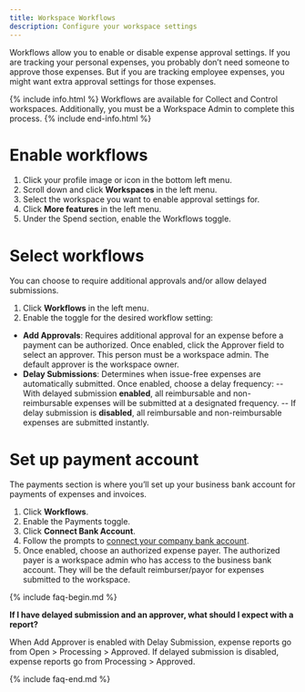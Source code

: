 ```yaml
---
title: Workspace Workflows
description: Configure your workspace settings
---
```


Workflows allow you to enable or disable expense approval settings. If you are tracking your personal expenses, you probably don’t need someone to approve those expenses. But if you are tracking employee expenses, you might want extra approval settings for those expenses. 

{% include info.html %}
Workflows are available for Collect and Control workspaces. Additionally, you must be a Workspace Admin to complete this process.
{% include end-info.html %}

# Enable workflows

1. Click your profile image or icon in the bottom left menu.
2. Scroll down and click **Workspaces** in the left menu.
3. Select the workspace you want to enable approval settings for.
4. Click **More features** in the left menu.
5. Under the Spend section, enable the Workflows toggle.

# Select workflows

You can choose to require additional approvals and/or allow delayed submissions.

1. Click **Workflows** in the left menu.
2. Enable the toggle for the desired workflow setting: 

- **Add Approvals**: Requires additional approval for an expense before a payment can be authorized. Once enabled, click the Approver field to select an approver. This person must be a workspace admin. The default approver is the workspace owner.
- **Delay Submissions**: Determines when issue-free expenses are automatically submitted. Once enabled, choose a delay frequency: 
-- With delayed submission **enabled**, all reimbursable and non-reimbursable expenses will be submitted at a designated frequency.
-- If delay submission is **disabled**, all reimbursable and non-reimbursable expenses are submitted instantly.

# Set up payment account 

The payments section is where you’ll set up your business bank account for payments of expenses and invoices.

1. Click **Workflows**.
2. Enable the Payments toggle.
3. Click **Connect Bank Account**.
4. Follow the prompts to [connect your company bank account](https://help.expensify.com/articles/new-expensify/expenses-&-payments/Connect-a-Business-Bank-Account).
5. Once enabled, choose an authorized expense payer. The authorized payer is a workspace admin who has access to the business bank account. They will be the default reimburser/payor for expenses submitted to the workspace. 

{% include faq-begin.md %}

**If I have delayed submission and an approver, what should I expect with a report?**

When Add Approver is enabled with Delay Submission, expense reports go from Open > Processing > Approved. If delayed submission is disabled, expense reports go from Processing > Approved.

{% include faq-end.md %}
